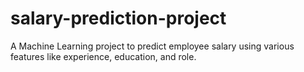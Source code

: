 # salary-prediction-project
A Machine Learning project to predict employee salary using various features like experience, education, and role.
